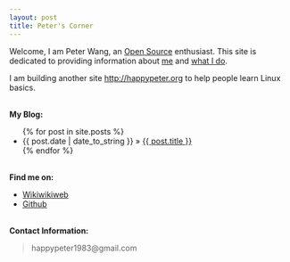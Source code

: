 ```yaml
---
layout: post
title: Peter's Corner
---
```


Welcome, I am Peter Wang, an [Open Source][oss] enthusiast. This site is
dedicated to providing information about [me](resume.html) and [what I do](/work).

I am building another site <http://happypeter.org> to help people learn Linux basics.

[oss]:http://en.wikipedia.org/wiki/Open_source

<p><br /><b>My Blog:</b></p>
  <ul class="posts">
    {% for post in site.posts %}
      <li><span>{{ post.date | date_to_string }}</span> &raquo; <a href="{{ post.url }}">{{ post.title }}</a></li>
    {% endfor %}
  </ul>

<p><br /><b>Find me on:</b></p>

<ul>

<li><a href="http://c2.com/cgi/wiki?PeterWang">Wikiwikiweb</a></li>

<li><a href="http://github.com/happypeter/">Github</a></li>

</ul>
<p><br /><b>Contact Information:</b></p>

<blockquote>
<p>
happypeter1983@gmail.com
</p>
</blockquote>


